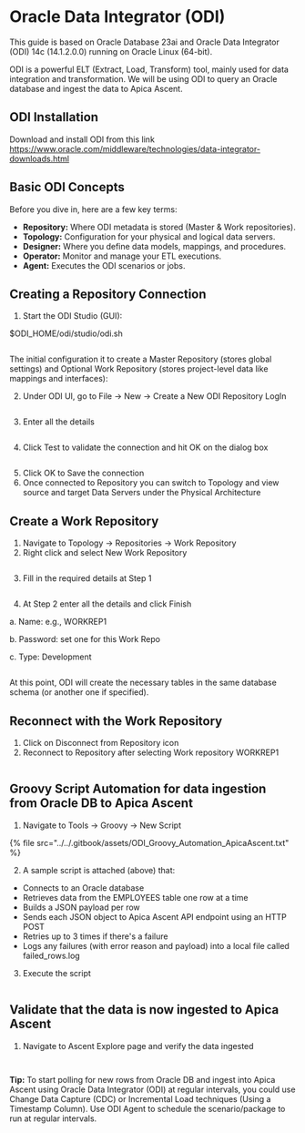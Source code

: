 # Oracle Data Integrator (ODI)

This guide is based on Oracle Database 23ai and Oracle Data Integrator (ODI) 14c (14.1.2.0.0) running on Oracle Linux (64-bit).

ODI is a powerful ELT (Extract, Load, Transform) tool, mainly used for data integration and transformation. We will be using ODI to query an Oracle database and ingest the data to Apica Ascent.

## ODI Installation

Download and install ODI from this link https://www.oracle.com/middleware/technologies/data-integrator-downloads.html

## Basic ODI Concepts

Before you dive in, here are a few key terms:

* **Repository:** Where ODI metadata is stored (Master & Work repositories).
* **Topology:** Configuration for your physical and logical data servers.
* **Designer:** Where you define data models, mappings, and procedures.
* **Operator:** Monitor and manage your ETL executions.
* **Agent:** Executes the ODI scenarios or jobs.

## Creating a Repository Connection

1. Start the ODI Studio (GUI):

$ODI\_HOME/odi/studio/odi.sh

<figure><img src="../../.gitbook/assets/image (660).png" alt=""><figcaption></figcaption></figure>

The initial configuration it to create a Master Repository (stores global settings) and Optional Work Repository (stores project-level data like mappings and interfaces):

2. Under ODI UI, go to File -> New -> Create a New ODI Repository LogIn

<figure><img src="../../.gitbook/assets/image (661).png" alt=""><figcaption></figcaption></figure>

3. Enter all the details

<figure><img src="../../.gitbook/assets/image (662).png" alt=""><figcaption></figcaption></figure>

4. Click Test to validate the connection and hit OK on the dialog box

<figure><img src="../../.gitbook/assets/image (663).png" alt=""><figcaption></figcaption></figure>

5. Click OK to Save the connection
6. Once connected to Repository you can switch to Topology and view source and target Data Servers under the Physical Architecture

## Create a Work Repository

1. Navigate to Topology -> Repositories -> Work Repository
2. Right click and select New Work Repository

<figure><img src="../../.gitbook/assets/image (664).png" alt=""><figcaption></figcaption></figure>

3. Fill in the required details at Step 1

<figure><img src="../../.gitbook/assets/image (665).png" alt=""><figcaption></figcaption></figure>

4. At Step 2 enter all the details and click Finish

&#x20;    a. Name: e.g., WORKREP1

&#x20;    b. Password: set one for this Work Repo

&#x20;    c. Type: Development

<figure><img src="../../.gitbook/assets/image (666).png" alt=""><figcaption></figcaption></figure>

At this point, ODI will create the necessary tables in the same database schema (or another one if specified).

## &#x20;Reconnect with the Work Repository

1. Click on Disconnect from Repository icon
2. Reconnect to Repository after selecting Work repository WORKREP1

<figure><img src="../../.gitbook/assets/image (667).png" alt=""><figcaption></figcaption></figure>

## Groovy Script Automation for data ingestion from Oracle DB to Apica Ascent

1. Navigate to Tools -> Groovy -> New Script

{% file src="../../.gitbook/assets/ODI_Groovy_Automation_ApicaAscent.txt" %}

2. A sample script is attached (above) that:

* Connects to an Oracle database
* Retrieves data from the EMPLOYEES table one row at a time
* Builds a JSON payload per row
* Sends each JSON object to Apica Ascent API endpoint using an HTTP POST
* Retries up to 3 times if there's a failure
* Logs any failures (with error reason and payload) into a local file called failed\_rows.log

3. Execute the script

<figure><img src="../../.gitbook/assets/image (668).png" alt=""><figcaption></figcaption></figure>

## Validate that the data is now ingested to Apica Ascent

1. Navigate to Ascent Explore page and verify the data ingested

<figure><img src="../../.gitbook/assets/image (669).png" alt=""><figcaption></figcaption></figure>

<figure><img src="../../.gitbook/assets/image (670).png" alt=""><figcaption></figcaption></figure>

**Tip:** To start polling for new rows from Oracle DB and ingest into Apica Ascent using Oracle Data Integrator (ODI) at regular intervals, you could use Change Data Capture (CDC) or Incremental Load techniques (Using a Timestamp Column). Use ODI Agent to schedule the scenario/package to run at regular intervals.
